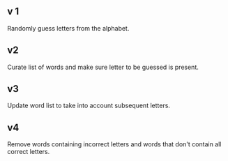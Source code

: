 ## v 1
Randomly guess letters from the alphabet.

## v2
Curate list of words and make sure letter to be guessed is present.

## v3
Update word list to take into account subsequent letters.

## v4
Remove words containing incorrect letters and words that don't
contain all correct letters.
